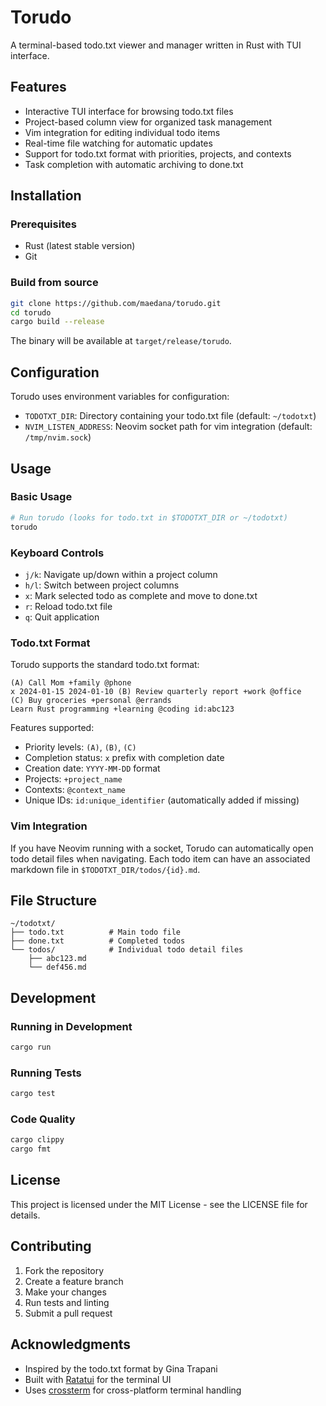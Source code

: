 # Torudo

A terminal-based todo.txt viewer and manager written in Rust with TUI interface.

## Features

- Interactive TUI interface for browsing todo.txt files
- Project-based column view for organized task management
- Vim integration for editing individual todo items
- Real-time file watching for automatic updates
- Support for todo.txt format with priorities, projects, and contexts
- Task completion with automatic archiving to done.txt

## Installation

### Prerequisites

- Rust (latest stable version)
- Git

### Build from source

```bash
git clone https://github.com/maedana/torudo.git
cd torudo
cargo build --release
```

The binary will be available at `target/release/torudo`.

## Configuration

Torudo uses environment variables for configuration:

- `TODOTXT_DIR`: Directory containing your todo.txt file (default: `~/todotxt`)
- `NVIM_LISTEN_ADDRESS`: Neovim socket path for vim integration (default: `/tmp/nvim.sock`)

## Usage

### Basic Usage

```bash
# Run torudo (looks for todo.txt in $TODOTXT_DIR or ~/todotxt)
torudo
```

### Keyboard Controls

- `j/k`: Navigate up/down within a project column
- `h/l`: Switch between project columns
- `x`: Mark selected todo as complete and move to done.txt
- `r`: Reload todo.txt file
- `q`: Quit application

### Todo.txt Format

Torudo supports the standard todo.txt format:

```
(A) Call Mom +family @phone
x 2024-01-15 2024-01-10 (B) Review quarterly report +work @office
(C) Buy groceries +personal @errands
Learn Rust programming +learning @coding id:abc123
```

Features supported:
- Priority levels: `(A)`, `(B)`, `(C)`
- Completion status: `x` prefix with completion date
- Creation date: `YYYY-MM-DD` format
- Projects: `+project_name`
- Contexts: `@context_name`
- Unique IDs: `id:unique_identifier` (automatically added if missing)

### Vim Integration

If you have Neovim running with a socket, Torudo can automatically open todo detail files when navigating. Each todo item can have an associated markdown file in `$TODOTXT_DIR/todos/{id}.md`.

## File Structure

```
~/todotxt/
├── todo.txt          # Main todo file
├── done.txt          # Completed todos
└── todos/            # Individual todo detail files
    ├── abc123.md
    └── def456.md
```

## Development

### Running in Development

```bash
cargo run
```

### Running Tests

```bash
cargo test
```

### Code Quality

```bash
cargo clippy
cargo fmt
```

## License

This project is licensed under the MIT License - see the LICENSE file for details.

## Contributing

1. Fork the repository
2. Create a feature branch
3. Make your changes
4. Run tests and linting
5. Submit a pull request

## Acknowledgments

- Inspired by the todo.txt format by Gina Trapani
- Built with [Ratatui](https://github.com/ratatui-org/ratatui) for the terminal UI
- Uses [crossterm](https://github.com/crossterm-rs/crossterm) for cross-platform terminal handling